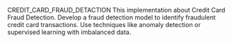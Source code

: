 CREDIT_CARD_FRAUD_DETACTION
This implementation about Credit Card Fraud Detection. Develop a fraud detection model to identify fraudulent credit card transactions. Use techniques like anomaly detection or supervised learning with imbalanced data.
